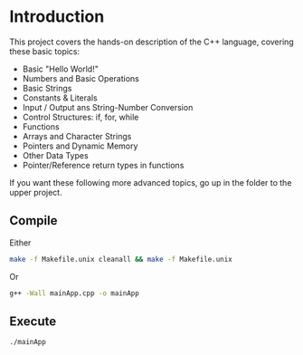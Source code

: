 # Introduction

This project covers the hands-on description of the C++ language, covering these basic topics:

- Basic "Hello World!"
- Numbers and Basic Operations
- Basic Strings
- Constants & Literals
- Input / Output ans String-Number Conversion
- Control Structures: if, for, while
- Functions
- Arrays and Character Strings
- Pointers and Dynamic Memory
- Other Data Types
- Pointer/Reference return types in functions

If you want these following more advanced topics, go up in the folder to the upper project.

## Compile

Either

```bash
make -f Makefile.unix cleanall && make -f Makefile.unix
```

Or

```bash
g++ -Wall mainApp.cpp -o mainApp
```

## Execute

```bash
./mainApp
```
